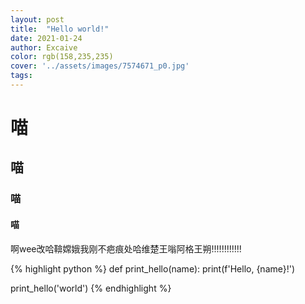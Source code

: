 ```yaml
---
layout: post
title:  "Hello world!"
date: 2021-01-24
author: Excaive
color: rgb(158,235,235)
cover: '../assets/images/7574671_p0.jpg'
tags: 
---
```


# 喵

## 喵

### 喵

#### 喵

啊wee改哈鞥嫦娥我刚不疤痕处哈维楚王嗡阿格王朔!!!!!!!!!!!!

{% highlight python %}
def print_hello(name):
    print(f'Hello, {name}!')

print_hello('world')
{% endhighlight %}
